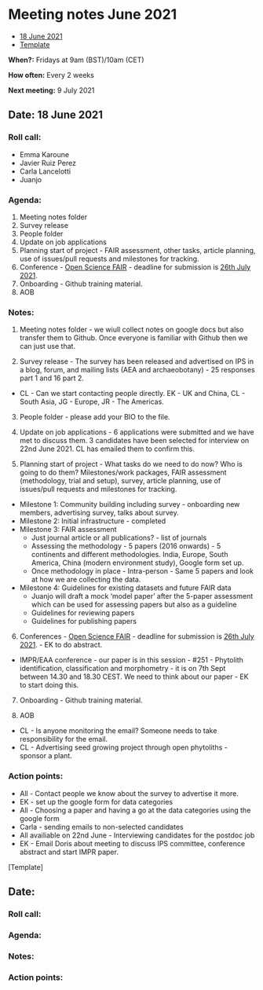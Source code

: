 # Meeting notes June 2021

* [18 June 2021](#date-18-june-2021)
* [Template](#template-date-dd-month-yyyy)

**When?:** Fridays at 9am (BST)/10am (CET)

**How often:** Every 2 weeks

**Next meeting:**  9 July 2021



## Date: 18 June 2021

### Roll call:
* Emma Karoune
* Javier Ruiz Perez
* Carla Lancelotti
* Juanjo 

### Agenda:
1. Meeting notes folder
2. Survey release
3. People folder
4. Update on job applications
5. Planning start of project - FAIR assessment, other tasks, article planning, use of issues/pull requests and milestones for tracking.
6. Conference - [Open Science FAIR](https://www.opensciencefair.eu/) - deadline for submission is [26th July 2021](https://www.opensciencefair.eu/call-for-posters-demos-2021).
7. Onboarding - Github training material.
8. AOB

### Notes:
1. Meeting notes folder - we wiull collect notes on google docs but also transfer them to Github. Once everyone is familiar with Github then we can just use that. 

2. Survey release - The survey has been released and advertised on IPS in a blog, forum, and mailing lists (AEA and archaeobotany) - 25 responses part 1 and 16 part 2.
  *  CL - Can we start contacting people directly. EK - UK and China, CL - South Asia, JG - Europe, JR - The Americas.
3. People folder - please add your BIO to the file.

4. Update on job applications - 6 applications were submitted and we have met to discuss them. 3 candidates have been selected for interview on 22nd June 2021. CL has emailed them to confirm this.  

5. Planning start of project - What tasks do we need to do now? Who is going to do them? Milestones/work packages, FAIR assessment (methodology, trial and setup), survey, article planning, use of issues/pull requests and milestones for tracking.
  * Milestone 1: Community building including survey - onboarding new members, advertising survey, talks about survey.
  * Milestone 2: Initial infrastructure - completed
  * Milestone 3: FAIR assessment
    * Just journal article or all publications? - list of journals
    * Assessing the methodology - 5 papers (2016 onwards) - 5 continents and different methodologies. India, Europe, South America, China (modern environment study),  Google form set up. 
    * Once methodology in place - Intra-person - Same 5 papers and look at how we are collecting the data. 
  * Milestone 4: Guidelines for existing datasets and future FAIR data
    * Juanjo will draft a mock ‘model paper’ after the 5-paper assessment which can be used for assessing papers but also as a guideline
    * Guidelines for reviewing papers
    * Guidelines for publishing papers


6. Conferences - [Open Science FAIR](https://www.opensciencefair.eu/) - deadline for submission is [26th July 2021](https://www.opensciencefair.eu/call-for-posters-demos-2021). - EK to do abstract.
  * IMPR/EAA conference - our paper is in this session - #251 - Phytolith identification, classification and morphometry - it is on 7th Sept between 14.30 and 18.30 CEST. We need to think about our paper - EK to start doing this.

7. Onboarding - Github training material.

8. AOB
* CL - Is anyone monitoring the email? Someone needs to take responsibility for the email. 
* CL - Advertising seed growing project through open phytoliths - sponsor a plant.



### Action points:
* All - Contact people we know about the survey to advertise it more.
* EK - set up the google form for data categories
* All - Choosing a paper and having a go at the data categories using the google form
* Carla - sending emails to non-selected candidates
* All availiable on 22nd June - Interviewing candidates for the postdoc job 
* EK - Email Doris about meeting to discuss IPS committee, conference abstract and start IMPR paper.



[Template]
## Date: 

### Roll call:

### Agenda:

### Notes:

### Action points:

